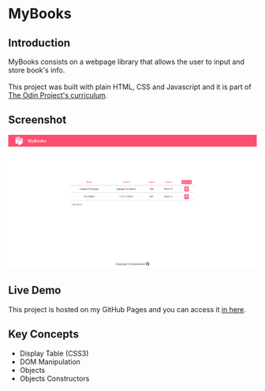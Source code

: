 # MyBooks

## Introduction
MyBooks consists on a webpage library that allows the user to input and store book's info. <br><br>
This project was built with plain HTML, CSS and Javascript and it is part of [The Odin Project's curriculum](https://www.theodinproject.com/).

## Screenshot
![Project screenshot](./images/project-screenshot.png "Project screenshot")

## Live Demo
This project is hosted on my GitHub Pages and you can access it [in here](https://daniellima0.github.io/library/).

## Key Concepts
* Display Table (CSS3)
* DOM Manipulation
* Objects
* Objects Constructors